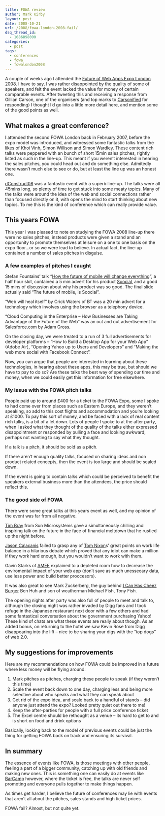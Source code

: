 ```yaml
---
title: FOWA review
author: Mark Kirby
layout: post
date: 2008-10-21
url: /2008/fowa-london-2008-fail/
dsq_thread_id:
  - 1086898090
categories:
  - post
tags:
  - conferences
  - fowa
  - fowalondon2008
---
```

A couple of weeks ago I attended the [Future of Web Apps Expo London 2008][1]. I have to say, I was rather disappointed by the quality of some of speakers, and felt the event lacked the value for money of certain comparable events. After tweeting this and receiving a response from Gillian Carson, one of the organisers (and top marks to [Carsonified][2] for responding) I thought I&#8217;d go into a little more detail here, and mention some of the good points as well.

## What makes a great conference?

I attended the second FOWA London back in February 2007, before the expo model was introduced, and witnessed some fantastic talks from the likes of Khoi Vinh, Simon Willison and Simon Wardley. These content rich talks were peppered with an bunch of short 15min sales pitches, rightly listed as such in the line-up. This meant if you weren&#8217;t interested in hearing the sales pitches, you could head out and do something else. Admitedly there wasn&#8217;t much else to see or do, but at least the line up was an honest one.

[dConstruct08][3] was a fantastic event with a superb line-up. The talks were all 45mins long, so plenty of time to get stuck into some meaty topics. Many of the talks were around the idea of the web and social connections rather than focused directly on it, with opens the mind to start thinking about new topics. To me this is the kind of conference which can really provide value.

## This years FOWA

This year I was pleased to note on studying the FOWA 2008 line-up there were no sales pitches, instead products were given a stand and an opportunity to promote themselves at leisure on a one to one basis on the expo floor&#8230;or so we were lead to believe. In actual fact, the line-up contained a number of sales pitches in disguise.

### A few examples of pitches I caught

Stefan Fountains&#8217; talk &#8220;[How the future of mobile will change everything][4]&#8220;, a half hour slot, contained a 5 min advert for his product [Soocial][5], and a good 15 mins of discussion about why his product was so good. The final slide actually said &#8220;The future of mobile, is Soocial&#8221;.

&#8220;Web will heal itself&#8221; by Crick Waters of BT was a 20 min advert for a technology which involves using the browser as a telephony device.

&#8220;Cloud Computing in the Enterprise &#8211; How Businesses are Taking Advantage of the Future of the Web&#8221; was an out and out advertisement for Salesforce.com by Adam Gross.

On the closing day, we were treated to a run of 3 full advertisements for developer platforms &#8211; &#8220;How to Build a Desktop App for your Web App&#8221; (Adobe Air), &#8220;Opening Yahoo up to Users and Developers&#8221; and &#8220;Making the web more social with Facebook Connect&#8221;.

Now, you can argue that people are interested in learning about these technologies, in hearing about these apps, this may be true, but should we have to pay to do so? Are these talks the best way of spending our time and money, when we could easily get this information for free elsewhere.

### My issue with the FOWA pitch talks

People paid up to around £400 for a ticket to the FOWA Expo, some I spoke to had come over from places such as Eastern Europe, and they weren&#8217;t speaking, so add to this cost flights and accommodation and you&#8217;re looking at £1000. To pay this sort of money, and be faced with a lack of real content rich talks, is a bit of a let down. Lots of people I spoke to at the after party, when I asked what they thought of the quality of the talks either expressed disappointment or responded by pulling a face and looking awkward, perhaps not wanting to say what they thought.

If a talk is a pitch, it should be sold as a pitch.

If there aren&#8217;t enough quality talks, focused on sharing ideas and non product related concepts, then the event is too large and should be scaled down.

If the event is going to contain talks which could be perceived to benefit the speakers external business more than the attendees, the price should reflect this.

### The good side of FOWA

There were some great talks at this years event as well, and my opinion of the event was far from all negative.

[Tim Bray][6] from Sun Microsystems gave a simultaneously chilling and inspiring talk on the future in the face of financial meltdown that he rustled up the night before.

[Jason Calacanis][7] failed to grasp any of [Tom Nixon][8]s&#8217; great points on work life balance in a hilarious debate which proved that any idiot can make a million if they work hard enough, but you wouldn&#8217;t want to work with them.

Gavin Starks of [AMEE][9] explained to a depleted room how to decrease the enviromental impact of your web app (don&#8217;t save as much unessecary data, use less power and build better proccesors).

It was also great to see Mark Zuckerberg, the guy behind <a rel="external" href="http://icanhascheezburger.com/2007/08/28/furst-rule-of-fite-club/" target="_blank">I Can Has Cheez Burger</a> Ben Huh and son of weatherman Michael Fish, Tony Fish.

The opening nights after party was also full of people to meet and talk to, although the closing night was rather invaded by Digg fans and I took refuge in the Japanese restaurant next door with a few others and had some fantastical conversation about the government purchasing Yahoo! These kind of chats are what these events are really about though. As an added bonus, on returning to the hotel we saw Kevin Rose from Digg disappearing into the lift &#8211; nice to be sharing your digs with the &#8220;top dogs&#8221; of web 2.0.

## My suggestions for improvements

Here are my recommendations on how FOWA could be improved in a future where less money will be flying around:

  1. Mark pitches as pitches, charging these people to speak (if they weren&#8217;t this time)
  2. Scale the event back down to one day, charging less and being more selective about who speaks and what they can speak about
  3. Get rid of the expo idea, and scale back to a handful of stands &#8211; did anyone just attend the expo? Looked pretty quiet out there to me!
  4. Keep the after-parties for people with a full price conference ticket
  5. The Excel centre should be rethought as a venue &#8211; its hard to get to and is short on food and drink options

Basically, looking back to the model of previous events could be just the thing for getting FOWA back on track and ensuring its survival.

## In summary

The essence of events like FOWA, is those meetings with other people, feeling a part of a bigger community, catching up with old friends and making new ones. This is something one can easily do at events like [BarCamp][10] however, where the ticket is free, the talks are never self promoting and everyone pulls together to make things happen.

As times get harder, I believe the future of conferences may lie with events that aren&#8217;t all about the pitches, sales stands and high ticket prices.

FOWA fail? Almost, but not quite yet.

 [1]: http://london2008.futureofwebapps.com
 [2]: http://carsonified.com/
 [3]: http://2008.dconstruct.org/
 [4]: http://www.guardian.co.uk/media/pda/2008/oct/09/mobilephones.startups
 [5]: http://www.soocial.com/intro
 [6]: http://www.tbray.org/ongoing/
 [7]: http://calacanis.com/
 [8]: http://www.tomnixon.co.uk/
 [9]: http://www.amee.cc/
 [10]: http://barcamp.org/